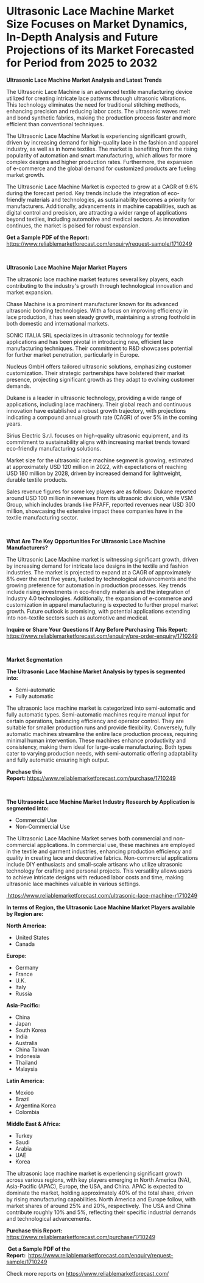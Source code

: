 <p><h1>Ultrasonic Lace Machine Market Size Focuses on Market Dynamics, In-Depth Analysis and Future Projections of its Market Forecasted for Period from 2025 to 2032</h1></p><p><strong>Ultrasonic Lace Machine Market Analysis and Latest Trends</strong></p>
<p><p>The Ultrasonic Lace Machine is an advanced textile manufacturing device utilized for creating intricate lace patterns through ultrasonic vibrations. This technology eliminates the need for traditional stitching methods, enhancing precision and reducing labor costs. The ultrasonic waves melt and bond synthetic fabrics, making the production process faster and more efficient than conventional techniques.</p><p>The Ultrasonic Lace Machine Market is experiencing significant growth, driven by increasing demand for high-quality lace in the fashion and apparel industry, as well as in home textiles. The market is benefiting from the rising popularity of automation and smart manufacturing, which allows for more complex designs and higher production rates. Furthermore, the expansion of e-commerce and the global demand for customized products are fueling market growth.</p><p>The Ultrasonic Lace Machine Market is expected to grow at a CAGR of 9.6% during the forecast period. Key trends include the integration of eco-friendly materials and technologies, as sustainability becomes a priority for manufacturers. Additionally, advancements in machine capabilities, such as digital control and precision, are attracting a wider range of applications beyond textiles, including automotive and medical sectors. As innovation continues, the market is poised for robust expansion.</p></p>
<p><strong>Get a Sample PDF of the Report:&nbsp;</strong> <a href="https://www.reliablemarketforecast.com/enquiry/request-sample/1710249?utm_campaign=2280&utm_medium=2&utm_source=Github&utm_content=ia&utm_term=16022025&utm_id=ultrasonic-lace-machine">https://www.reliablemarketforecast.com/enquiry/request-sample/1710249</a></p>
<p>&nbsp;</p>
<p><strong>Ultrasonic Lace Machine Major Market Players</strong></p>
<p><p>The ultrasonic lace machine market features several key players, each contributing to the industry's growth through technological innovation and market expansion. </p><p>Chase Machine is a prominent manufacturer known for its advanced ultrasonic bonding technologies. With a focus on improving efficiency in lace production, it has seen steady growth, maintaining a strong foothold in both domestic and international markets.</p><p>SONIC ITALIA SRL specializes in ultrasonic technology for textile applications and has been pivotal in introducing new, efficient lace manufacturing techniques. Their commitment to R&D showcases potential for further market penetration, particularly in Europe.</p><p>Nucleus GmbH offers tailored ultrasonic solutions, emphasizing customer customization. Their strategic partnerships have bolstered their market presence, projecting significant growth as they adapt to evolving customer demands.</p><p>Dukane is a leader in ultrasonic technology, providing a wide range of applications, including lace machinery. Their global reach and continuous innovation have established a robust growth trajectory, with projections indicating a compound annual growth rate (CAGR) of over 5% in the coming years.</p><p>Sirius Electric S.r.l. focuses on high-quality ultrasonic equipment, and its commitment to sustainability aligns with increasing market trends toward eco-friendly manufacturing solutions.</p><p>Market size for the ultrasonic lace machine segment is growing, estimated at approximately USD 120 million in 2022, with expectations of reaching USD 180 million by 2028, driven by increased demand for lightweight, durable textile products.</p><p>Sales revenue figures for some key players are as follows: Dukane reported around USD 100 million in revenues from its ultrasonic division, while VSM Group, which includes brands like PFAFF, reported revenues near USD 300 million, showcasing the extensive impact these companies have in the textile manufacturing sector.</p></p>
<p>&nbsp;</p>
<p><strong>What Are The Key Opportunities For Ultrasonic Lace Machine Manufacturers?</strong></p>
<p><p>The Ultrasonic Lace Machine market is witnessing significant growth, driven by increasing demand for intricate lace designs in the textile and fashion industries. The market is projected to expand at a CAGR of approximately 8% over the next five years, fueled by technological advancements and the growing preference for automation in production processes. Key trends include rising investments in eco-friendly materials and the integration of Industry 4.0 technologies. Additionally, the expansion of e-commerce and customization in apparel manufacturing is expected to further propel market growth. Future outlook is promising, with potential applications extending into non-textile sectors such as automotive and medical.</p></p>
<p><strong>Inquire or Share Your Questions If Any Before Purchasing This Report:</strong> <a href="https://www.reliablemarketforecast.com/enquiry/pre-order-enquiry/1710249?utm_campaign=2280&utm_medium=2&utm_source=Github&utm_content=ia&utm_term=16022025&utm_id=ultrasonic-lace-machine">https://www.reliablemarketforecast.com/enquiry/pre-order-enquiry/1710249</a></p>
<p>&nbsp;</p>
<p><strong>Market Segmentation</strong></p>
<p><strong>The Ultrasonic Lace Machine Market Analysis by types is segmented into:</strong></p>
<p><ul><li>Semi-automatic</li><li>Fully automatic</li></ul></p>
<p><p>The ultrasonic lace machine market is categorized into semi-automatic and fully automatic types. Semi-automatic machines require manual input for certain operations, balancing efficiency and operator control. They are suitable for smaller production runs and provide flexibility. Conversely, fully automatic machines streamline the entire lace production process, requiring minimal human intervention. These machines enhance productivity and consistency, making them ideal for large-scale manufacturing. Both types cater to varying production needs, with semi-automatic offering adaptability and fully automatic ensuring high output.</p></p>
<p><strong>Purchase this Report:&nbsp;</strong><a href="https://www.reliablemarketforecast.com/purchase/1710249?utm_campaign=2280&utm_medium=2&utm_source=Github&utm_content=ia&utm_term=16022025&utm_id=ultrasonic-lace-machine">https://www.reliablemarketforecast.com/purchase/1710249</a></p>
<p>&nbsp;</p>
<p><strong>The Ultrasonic Lace Machine Market Industry Research by Application is segmented into:</strong></p>
<p><ul><li>Commercial Use</li><li>Non-Commercial Use</li></ul></p>
<p><p>The Ultrasonic Lace Machine Market serves both commercial and non-commercial applications. In commercial use, these machines are employed in the textile and garment industries, enhancing production efficiency and quality in creating lace and decorative fabrics. Non-commercial applications include DIY enthusiasts and small-scale artisans who utilize ultrasonic technology for crafting and personal projects. This versatility allows users to achieve intricate designs with reduced labor costs and time, making ultrasonic lace machines valuable in various settings.</p></p>
<p><a href="https://www.reliablemarketforecast.com/ultrasonic-lace-machine-r1710249?utm_campaign=2280&utm_medium=2&utm_source=Github&utm_content=ia&utm_term=16022025&utm_id=ultrasonic-lace-machine">&nbsp;https://www.reliablemarketforecast.com/ultrasonic-lace-machine-r1710249</a></p>
<p><strong>In terms of Region, the Ultrasonic Lace Machine Market Players available by Region are:</strong></p>
<p>
    <p> <strong> North America: </strong>
        <ul>
            <li>United States</li>
            <li>Canada</li>
        </ul>
        </p> 
    <p> <strong> Europe: </strong>
        <ul>
            <li>Germany</li>
            <li>France</li>
            <li>U.K.</li>
            <li>Italy</li>
            <li>Russia</li>
        </ul>
        </p> 
    <p> <strong> Asia-Pacific: </strong>
        <ul>
            <li>China</li>
            <li>Japan</li>
            <li>South Korea</li>
            <li>India</li>
            <li>Australia</li>
            <li>China Taiwan</li>
            <li>Indonesia</li>
            <li>Thailand</li>
            <li>Malaysia</li>
        </ul>
        </p> 
    <p> <strong> Latin America: </strong>
        <ul>
            <li>Mexico</li>
            <li>Brazil</li>
            <li>Argentina Korea</li>
            <li>Colombia</li>
        </ul>
        </p> 
    <p> <strong> Middle East & Africa: </strong>
        <ul>
            <li>Turkey</li>
            <li>Saudi</li>
            <li>Arabia</li>
            <li>UAE</li>
            <li>Korea</li>
        </ul>
    </p>
    </p>
<p><p>The ultrasonic lace machine market is experiencing significant growth across various regions, with key players emerging in North America (NA), Asia-Pacific (APAC), Europe, the USA, and China. APAC is expected to dominate the market, holding approximately 40% of the total share, driven by rising manufacturing capabilities. North America and Europe follow, with market shares of around 25% and 20%, respectively. The USA and China contribute roughly 10% and 5%, reflecting their specific industrial demands and technological advancements.</p></p>
<p><strong>Purchase this Report: </strong><a href="https://www.reliablemarketforecast.com/purchase/1710249?utm_campaign=2280&utm_medium=2&utm_source=Github&utm_content=ia&utm_term=16022025&utm_id=ultrasonic-lace-machine">https://www.reliablemarketforecast.com/purchase/1710249</a></p>
<p>&nbsp;<strong>Get a Sample PDF of the Report:&nbsp;&nbsp;</strong><a href="https://www.reliablemarketforecast.com/enquiry/request-sample/1710249?utm_campaign=2280&utm_medium=2&utm_source=Github&utm_content=ia&utm_term=16022025&utm_id=ultrasonic-lace-machine">https://www.reliablemarketforecast.com/enquiry/request-sample/1710249</a></p>
<p><strong></strong></p>
<p>Check more reports on <a href="https://www.reliablemarketforecast.com/?utm_campaign=2280&utm_medium=2&utm_source=Github&utm_content=ia&utm_term=16022025&utm_id=ultrasonic-lace-machine">https://www.reliablemarketforecast.com/</a></p>